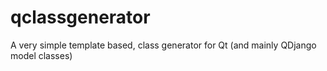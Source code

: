 qclassgenerator
===============

A very simple template based, class generator for Qt (and mainly QDjango model classes)